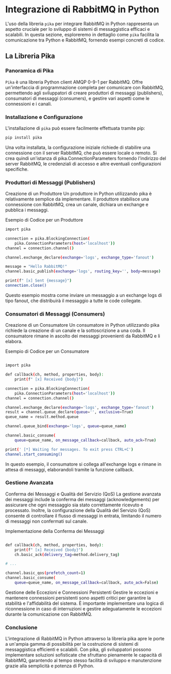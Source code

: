 # Integrazione di RabbitMQ in Python

L'uso della libreria `pika` per integrare RabbitMQ in Python rappresenta un aspetto cruciale per lo sviluppo di sistemi di messaggistica efficaci e scalabili. In questa sezione, esploreremo in dettaglio come `pika` facilita la comunicazione tra Python e RabbitMQ, fornendo esempi concreti di codice.

## La Libreria Pika

### Panoramica di Pika

`Pika` è una libreria Python client AMQP 0-9-1 per RabbitMQ. Offre un'interfaccia di programmazione completa per comunicare con RabbitMQ, permettendo agli sviluppatori di creare produttori di messaggi (publishers), consumatori di messaggi (consumers), e gestire vari aspetti come le connessioni e i canali.

### Installazione e Configurazione

L'installazione di `pika` può essere facilmente effettuata tramite pip:

```bash
pip install pika
```

Una volta installata, la configurazione iniziale richiede di stabilire una connessione con il server RabbitMQ, che può essere locale o remoto. Si crea quindi un'istanza di pika.ConnectionParameters fornendo l'indirizzo del server RabbitMQ, le credenziali di accesso e altre eventuali configurazioni specifiche.

### Produttori di Messaggi (Publishers)

Creazione di un Produttore
Un produttore in Python utilizzando pika è relativamente semplice da implementare. Il produttore stabilisce una connessione con RabbitMQ, crea un canale, dichiara un exchange e pubblica i messaggi.

Esempio di Codice per un Produttore

```bash
import pika

connection = pika.BlockingConnection(
    pika.ConnectionParameters(host='localhost'))
channel = connection.channel()

channel.exchange_declare(exchange='logs', exchange_type='fanout')

message = "Hello RabbitMQ!"
channel.basic_publish(exchange='logs', routing_key='', body=message)

print(f" [x] Sent {message}")
connection.close()
```

Questo esempio mostra come inviare un messaggio a un exchange logs di tipo fanout, che distribuirà il messaggio a tutte le code collegate.

### Consumatori di Messaggi (Consumers)

Creazione di un Consumatore
Un consumatore in Python utilizzando pika richiede la creazione di un canale e la sottoscrizione a una coda. Il consumatore rimane in ascolto dei messaggi provenienti da RabbitMQ e li elabora.

Esempio di Codice per un Consumatore

```bash

import pika

def callback(ch, method, properties, body):
    print(f" [x] Received {body}")

connection = pika.BlockingConnection(
    pika.ConnectionParameters(host='localhost'))
channel = connection.channel()

channel.exchange_declare(exchange='logs', exchange_type='fanout')
result = channel.queue_declare(queue='', exclusive=True)
queue_name = result.method.queue

channel.queue_bind(exchange='logs', queue=queue_name)

channel.basic_consume(
    queue=queue_name, on_message_callback=callback, auto_ack=True)

print(' [*] Waiting for messages. To exit press CTRL+C')
channel.start_consuming()
```

In questo esempio, il consumatore si collega all'exchange logs e rimane in attesa di messaggi, elaborandoli tramite la funzione callback.

### Gestione Avanzata

Conferma dei Messaggi e Qualità del Servizio (QoS)
La gestione avanzata dei messaggi include la conferma dei messaggi (acknowledgements) per assicurare che ogni messaggio sia stato correttamente ricevuto e processato. Inoltre, la configurazione della Qualità del Servizio (QoS) consente di controllare il flusso di messaggi in entrata, limitando il numero di messaggi non confermati sul canale.

Implementazione della Conferma dei Messaggi

```bash

def callback(ch, method, properties, body):
    print(f" [x] Received {body}")
    ch.basic_ack(delivery_tag=method.delivery_tag)

# ...

channel.basic_qos(prefetch_count=1)
channel.basic_consume(
    queue=queue_name, on_message_callback=callback, auto_ack=False)
```

Gestione delle Eccezioni e Connessioni Persistenti
Gestire le eccezioni e mantenere connessioni persistenti sono aspetti critici per garantire la stabilità e l'affidabilità del sistema. È importante implementare una logica di riconnessione in caso di interruzioni e gestire adeguatamente le eccezioni durante la comunicazione con RabbitMQ.

### Conclusione

L'integrazione di RabbitMQ in Python attraverso la libreria pika apre le porte a un'ampia gamma di possibilità per la costruzione di sistemi di messaggistica efficienti e scalabili. Con pika, gli sviluppatori possono implementare soluzioni sofisticate che sfruttano pienamente le capacità di RabbitMQ, garantendo al tempo stesso facilità di sviluppo e manutenzione grazie alla semplicità e potenza di Python.
